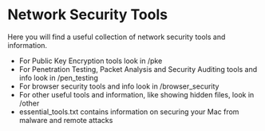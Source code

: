 # Network Security Tools

Here you will find a useful collection of network security tools and information.

+ For Public Key Encryption tools look in /pke
+ For Penetration Testing, Packet Analysis and Security Auditing tools and info look in /pen_testing
+ For browser security tools and info look in /browser_security
+ For other useful tools and information, like showing hidden files, look in /other
+ essential_tools.txt contains information on securing your Mac from malware and remote attacks